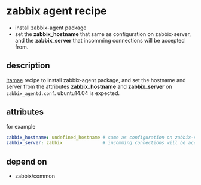 zabbix agent recipe
===
- install zabbix-agent package
- set the **zabbix_hostname** that same as configuration on zabbix-server, and the **zabbix_server** that incomming connections will be accepted from.  

## description
[itamae](https://github.com/itamae-kitchen/itamae "itamae") recipe to install zabbix-agent package,
and set the hostname and server from the attributes **zabbix_hostname** and **zabbix_server** on `zabbix_agentd.conf`.
ubuntu14.04 is expected.

## attributes
for example
``` yaml
zabbix_hostname: undefined_hostname # same as configuration on zabbix-server
zabbix_server: zabbix               # incomming connections will be accepted form
```

## depend on
- zabbix/common
